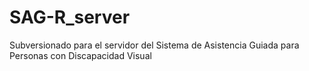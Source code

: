 # SAG-R_server
Subversionado para el servidor del Sistema de Asistencia Guiada para Personas con Discapacidad Visual 

